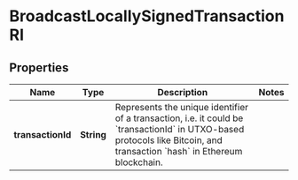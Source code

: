 

# BroadcastLocallySignedTransactionRI


## Properties

| Name | Type | Description | Notes |
|------------ | ------------- | ------------- | -------------|
|**transactionId** | **String** | Represents the unique identifier of a transaction, i.e. it could be &#x60;transactionId&#x60; in UTXO-based protocols like Bitcoin, and transaction &#x60;hash&#x60; in Ethereum blockchain. |  |



